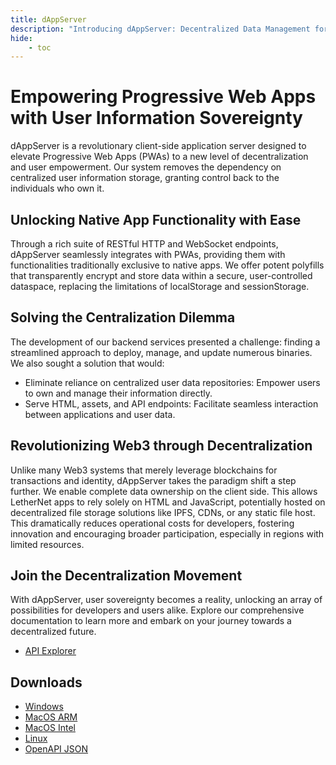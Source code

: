 ```yaml
---
title: dAppServer
description: "Introducing dAppServer: Decentralized Data Management for PWAs"
hide:
    - toc
---
```


# Empowering Progressive Web Apps with User Information Sovereignty

dAppServer is a revolutionary client-side application server designed to elevate Progressive Web Apps (PWAs) to a new level of decentralization and user empowerment. Our system removes the dependency on centralized user information storage, granting control back to the individuals who own it.

## Unlocking Native App Functionality with Ease

Through a rich suite of RESTful HTTP and WebSocket endpoints, dAppServer seamlessly integrates with PWAs, providing them with functionalities traditionally exclusive to native apps. We offer potent polyfills that transparently encrypt and store data within a secure, user-controlled dataspace, replacing the limitations of localStorage and sessionStorage.

## Solving the Centralization Dilemma

The development of our backend services presented a challenge: finding a streamlined approach to deploy, manage, and update numerous binaries. We also sought a solution that would:

* Eliminate reliance on centralized user data repositories: Empower users to own and manage their information directly.
* Serve HTML, assets, and API endpoints: Facilitate seamless interaction between applications and user data.
## Revolutionizing Web3 through Decentralization

Unlike many Web3 systems that merely leverage blockchains for transactions and identity, dAppServer takes the paradigm shift a step further. We enable complete data ownership on the client side. This allows LetherNet apps to rely solely on HTML and JavaScript, potentially hosted on decentralized file storage solutions like IPFS, CDNs, or any static file host. This dramatically reduces operational costs for developers, fostering innovation and encouraging broader participation, especially in regions with limited resources.

## Join the Decentralization Movement

With dAppServer, user sovereignty becomes a reality, unlocking an array of possibilities for developers and users alike. Explore our comprehensive documentation to learn more and embark on your journey towards a decentralized future.

- [API Explorer](https://dappserver.github.io/server)

## Downloads

- [Windows](https://github.com/dAppServer/server/releases/latest/download/lethean-server-win-amd64)
- [MacOS ARM](https://github.com/dAppServer/server/releases/latest/download/lethean-server-macos-aarch64)
- [MacOS Intel](https://github.com/dAppServer/server/releases/latest/download/lethean-server-macos-amd64)
- [Linux](https://github.com/dAppServer/server/releases/latest/download/lethean-server-linux-amd64)
- [OpenAPI JSON](https://github.com/dAppServer/server/releases/latest/download/openapi.json)
